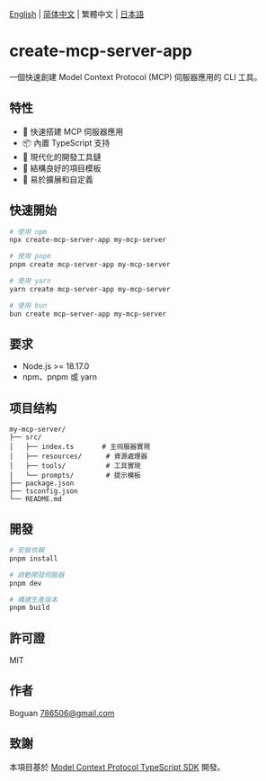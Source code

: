 [English](../README.md) | [简体中文](docs/README_zh-CN.md) | 繁體中文 | [日本語](docs/README_ja-JP.md)

# create-mcp-server-app

一個快速創建 Model Context Protocol (MCP) 伺服器應用的 CLI 工具。

## 特性

- 🚀 快速搭建 MCP 伺服器應用
- 📦 內置 TypeScript 支持
- 🔧 現代化的開發工具鏈
- 📝 結構良好的項目模板
- 🎯 易於擴展和自定義

## 快速開始

```bash
# 使用 npm
npx create-mcp-server-app my-mcp-server

# 使用 pnpm
pnpm create mcp-server-app my-mcp-server

# 使用 yarn
yarn create mcp-server-app my-mcp-server

# 使用 bun
bun create mcp-server-app my-mcp-server
```

## 要求

- Node.js >= 18.17.0
- npm、pnpm 或 yarn

## 项目结构

```
my-mcp-server/
├── src/
│   ├── index.ts       # 主伺服器實現
│   ├── resources/      # 資源處理器
│   ├── tools/          # 工具實現
│   └── prompts/        # 提示模板
├── package.json
├── tsconfig.json
└── README.md
```

## 開發

```bash
# 安裝依賴
pnpm install

# 啟動開發伺服器
pnpm dev

# 構建生產版本
pnpm build
```

## 許可證

MIT

## 作者

Boguan <786506@gmail.com>

## 致謝

本項目基於 [Model Context Protocol TypeScript SDK](https://github.com/modelcontextprotocol/typescript-sdk) 開發。